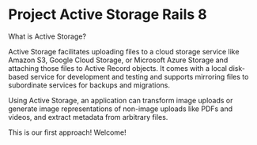 
# Project Active Storage Rails 8

What is Active Storage?

Active Storage facilitates uploading files to a cloud storage service like Amazon S3, Google Cloud Storage, or Microsoft Azure Storage and attaching those files to Active Record objects. It comes with a local disk-based service for development and testing and supports mirroring files to subordinate services for backups and migrations.

Using Active Storage, an application can transform image uploads or generate image representations of non-image uploads like PDFs and videos, and extract metadata from arbitrary files.

This is our first approach! Welcome!

